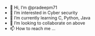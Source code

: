 - 👋 Hi, I’m @pradeepm71
- 👀 I’m interested in Cyber security 
- 🌱 I’m currently learning C, Python, Java 
- 💞️ I’m looking to collaborate on above 
- 📫 How to reach me ...

<!---
pradeepm71/pradeepm71 is a ✨ special ✨ repository because its `README.md` (this file) appears on your GitHub profile.
You can click the Preview link to take a look at your changes.
--->
